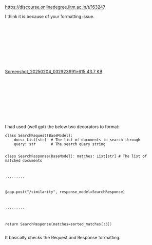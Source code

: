 https://discourse.onlinedegree.iitm.ac.in/t/163247

I think it is because of your formatting issue.</p>
<p><div class="lightbox-wrapper"><a class="lightbox" data-download-href="/uploads/short-url/2XkfF0of6iQ2mlpOHK7MV8ecXy9.png?dl=1" href="https://europe1.discourse-cdn.com/flex013/uploads/iitm/original/3X/1/4/14b928ed4ee1d76113b90069812abf2b53ab4ef1.png" rel="noopener nofollow ugc" title="Screenshot_20250204_032923"><div class="meta"><svg aria-hidden="true" class="fa d-icon d-icon-far-image svg-icon"><use href="#far-image"></use></svg><span class="filename">Screenshot_20250204_032923</span><span class="informations">991×615 43.7 KB</span><svg aria-hidden="true" class="fa d-icon d-icon-discourse-expand svg-icon"><use href="#discourse-expand"></use></svg></div></a></div></p>
<p>I had used (well gpt) the below two decorators to format:</p>
<pre><code class="lang-auto">class SearchRequest(BaseModel):
    docs: List[str]  # The list of documents to search through
    query: str       # The search query string

class SearchResponse(BaseModel):
    matches: List[str]  # The list of matched documents

.........

@app.post("/similarity", response_model=SearchResponse)


.........

return SearchResponse(matches=sorted_matches[:3])
</code></pre>
<p>It basically checks the Request  and Response formatting.